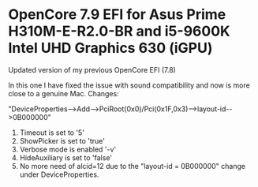 # OpenCore 7.9 EFI for Asus Prime H310M-E-R2.0-BR and i5-9600K Intel UHD Graphics 630 (iGPU)
Updated version of my previous OpenCore EFI (7.8)

In this one I have fixed the issue with sound compatibility and now is more close to a genuine Mac. Changes:

"DeviceProperties-->Add-->PciRoot(0x0)/Pci(0x1F,0x3)-->layout-id-->0B000000"

1. Timeout is set to '5'
2. ShowPicker is set to 'true'
3. Verbose mode is enabled '-v'
4. HideAuxiliary is set to 'false'
5. No more need of alcid=12 due to the "layout-id = 0B000000" change under DeviceProperties.
